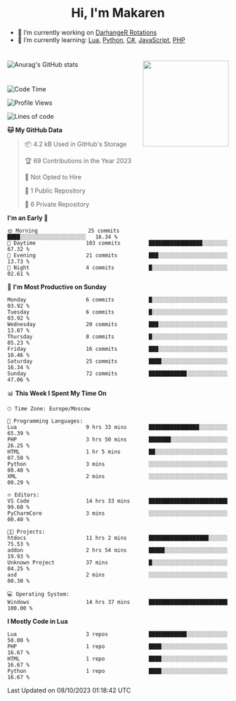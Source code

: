 <div id="header" align="center">
 <h1>Hi, I'm Makaren</h1>
</div>

- 🔭 I’m currently working on <a href="https://darhanger.github.io/rotations/">DarhangeR Rotations</a>
- 🌱 I’m currently learning: <a href="https://www.lua.org">Lua</a>, <a href="https://www.python.org">Python</a>, <a href="https://dotnet.microsoft.com/en-us/languages/csharp">C#</a>, <a href="https://www.ecma-international.org/publications-and-standards/standards/ecma-262/">JavaScript</a>, <a href="https://www.php.net">PHP</a>
<!--
- 👯 I’m looking to collaborate on ...
- 🤔 I’m looking for help with ...
- 💬 Ask me about ...
- 📫 How to reach me: ...
- 😄 Pronouns: ...
- ⚡ Fun fact: ...
-->
#
![Anurag's GitHub stats](https://github-readme-stats.vercel.app/api?username=MakarenD&text_color=fff&icon_color=435cd9&show_icons=true&theme=dark&bg_color=00000000)<img align="right" src="https://media3.giphy.com/media/LaVp0AyqR5bGsC5Cbm/giphy.gif?cid=ecf05e4702j5mjw4h8mwt6p3xur6xnlpw7ymefs00ez9pcbs&ep=v1_gifs_search&rid=giphy.gif&ct=g" width="195"/> 

#
<!--START_SECTION:waka-->
![Code Time](http://img.shields.io/badge/Code%20Time-24%20hrs%2015%20mins-blue)

![Profile Views](http://img.shields.io/badge/Profile%20Views-73-blue)

![Lines of code](https://img.shields.io/badge/From%20Hello%20World%20I%27ve%20Written-117.7%20thousand%20lines%20of%20code-blue)

**🐱 My GitHub Data** 

> 📦 4.2 kB Used in GitHub's Storage 
 > 
> 🏆 69 Contributions in the Year 2023
 > 
> 🚫 Not Opted to Hire
 > 
> 📜 1 Public Repository 
 > 
> 🔑 6 Private Repository 
 > 
**I'm an Early 🐤** 

```text
🌞 Morning                25 commits          ████░░░░░░░░░░░░░░░░░░░░░   16.34 % 
🌆 Daytime                103 commits         █████████████████░░░░░░░░   67.32 % 
🌃 Evening                21 commits          ███░░░░░░░░░░░░░░░░░░░░░░   13.73 % 
🌙 Night                  4 commits           █░░░░░░░░░░░░░░░░░░░░░░░░   02.61 % 
```
📅 **I'm Most Productive on Sunday** 

```text
Monday                   6 commits           █░░░░░░░░░░░░░░░░░░░░░░░░   03.92 % 
Tuesday                  6 commits           █░░░░░░░░░░░░░░░░░░░░░░░░   03.92 % 
Wednesday                20 commits          ███░░░░░░░░░░░░░░░░░░░░░░   13.07 % 
Thursday                 8 commits           █░░░░░░░░░░░░░░░░░░░░░░░░   05.23 % 
Friday                   16 commits          ███░░░░░░░░░░░░░░░░░░░░░░   10.46 % 
Saturday                 25 commits          ████░░░░░░░░░░░░░░░░░░░░░   16.34 % 
Sunday                   72 commits          ████████████░░░░░░░░░░░░░   47.06 % 
```


📊 **This Week I Spent My Time On** 

```text
🕑︎ Time Zone: Europe/Moscow

💬 Programming Languages: 
Lua                      9 hrs 33 mins       ████████████████░░░░░░░░░   65.39 % 
PHP                      3 hrs 50 mins       ███████░░░░░░░░░░░░░░░░░░   26.25 % 
HTML                     1 hr 5 mins         ██░░░░░░░░░░░░░░░░░░░░░░░   07.50 % 
Python                   3 mins              ░░░░░░░░░░░░░░░░░░░░░░░░░   00.40 % 
XML                      2 mins              ░░░░░░░░░░░░░░░░░░░░░░░░░   00.29 % 

🔥 Editors: 
VS Code                  14 hrs 33 mins      █████████████████████████   99.60 % 
PyCharmCore              3 mins              ░░░░░░░░░░░░░░░░░░░░░░░░░   00.40 % 

🐱‍💻 Projects: 
htdocs                   11 hrs 2 mins       ███████████████████░░░░░░   75.53 % 
addon                    2 hrs 54 mins       █████░░░░░░░░░░░░░░░░░░░░   19.93 % 
Unknown Project          37 mins             █░░░░░░░░░░░░░░░░░░░░░░░░   04.25 % 
asd                      2 mins              ░░░░░░░░░░░░░░░░░░░░░░░░░   00.30 % 

💻 Operating System: 
Windows                  14 hrs 37 mins      █████████████████████████   100.00 % 
```

**I Mostly Code in Lua** 

```text
Lua                      3 repos             ████████████░░░░░░░░░░░░░   50.00 % 
PHP                      1 repo              ████░░░░░░░░░░░░░░░░░░░░░   16.67 % 
HTML                     1 repo              ████░░░░░░░░░░░░░░░░░░░░░   16.67 % 
Python                   1 repo              ████░░░░░░░░░░░░░░░░░░░░░   16.67 % 
```




 Last Updated on 08/10/2023 01:18:42 UTC
<!--END_SECTION:waka-->
